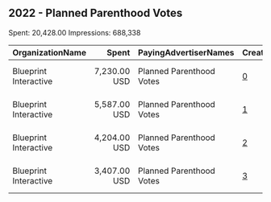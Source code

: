 ## 2022 - Planned Parenthood Votes 
Spent: 20,428.00
Impressions: 688,338

|OrganizationName|Spent|PayingAdvertiserNames|CreativeUrls|Impressions|Genders|AgeBrackets|CountryCodes|BillingAddresses|CandidateBallotInformation|
|:---|---:|:---|:---|---:|:---|:---|:---|:---|:---|
|Blueprint Interactive|7,230.00 USD|Planned Parenthood Votes|[0](https://www.snap.com/political-ads/asset/79818d09fe13ea18a6f21bc54b47383ecbf710ef7b9fa22a48269a4a7f988b28?mediaType=mp4)|229,831||18-35|united states|"1730 Rhode Island Ave NW Suite 1014,Washington,20036,US"||
|Blueprint Interactive|5,587.00 USD|Planned Parenthood Votes|[1](https://www.snap.com/political-ads/asset/5e55cfc615d8ff0e86446798b58faffef7366a692189cf3cbfae481646c30e8a?mediaType=mp4)|223,275||18-35|united states|"1730 Rhode Island Ave NW Suite 1014,Washington,20036,US"||
|Blueprint Interactive|4,204.00 USD|Planned Parenthood Votes|[2](https://www.snap.com/political-ads/asset/c34b482bbd6ce3960bf9c69b28adeed57a834cbadf0e95c7eef34861909ce48e?mediaType=mp4)|132,781||18-35|united states|"1730 Rhode Island Ave NW Suite 1014,Washington,20036,US"||
|Blueprint Interactive|3,407.00 USD|Planned Parenthood Votes|[3](https://www.snap.com/political-ads/asset/97908666356e53adb3273ca97e25a67cff4c626399ece72ae0de297a766b2989?mediaType=mp4)|102,451||18-35|united states|"1730 Rhode Island Ave NW Suite 1014,Washington,20036,US"||
